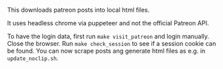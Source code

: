 This downloads patreon posts into local html files.

It uses headless chrome via puppeteer and not the official Patreon API.

To have the login data, first run `make visit_patreon` and login manually. Close
the browser. Run `make check_session` to see if a session cookie can be found.
You can now scrape posts ang generate html files as e.g. in `update_noclip.sh`.

